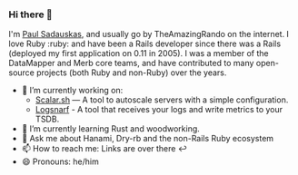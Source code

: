 ### Hi there 👋

I'm [Paul Sadauskas](https://blog.theamazingrando.com), and usually go by TheAmazingRando on the internet. I love Ruby :ruby: and have been a Rails developer since there was a Rails (deployed my first application on 0.11 in 2005). I was a member of the DataMapper and Merb core teams, and have contributed to many open-source projects (both Ruby and non-Ruby) over the years.

- 🔭 I’m currently working on:
  - [Scalar.sh](https://scalar.sh) — A tool to autoscale servers with a simple configuration.
  - [Logsnarf](https://logsnarf.com) - A tool that receives your logs and write metrics to your TSDB.
- 🌱 I’m currently learning Rust and woodworking.
- 💬 Ask me about Hanami, Dry-rb and the non-Rails Ruby ecosystem
- 📫 How to reach me: Links are over there :leftwards_arrow_with_hook: 
- 😄 Pronouns: he/him
